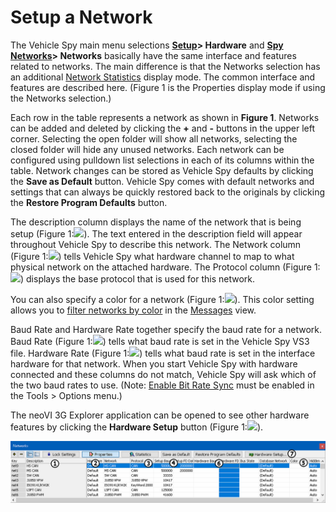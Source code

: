 # Setup a Network

The Vehicle Spy main menu selections [**Setup**](../../main-menu-setup/)**> Hardware** and [**Spy Networks**](../)**> Networks** basically have the same interface and features related to networks. The main difference is that the Networks selection has an additional [Network Statistics](network-statistics.md) display mode. The common interface and features are described here. (Figure 1 is the Properties display mode if using the Networks selection.)

Each row in the table represents a network as shown in **Figure 1**. Networks can be added and deleted by clicking the **+** and **-** buttons in the upper left corner. Selecting the open folder will show all networks, selecting the closed folder will hide any unused networks. Each network can be configured using pulldown list selections in each of its columns within the table. Network changes can be stored as Vehicle Spy defaults by clicking the **Save as Default** button. Vehicle Spy comes with default networks and settings that can always be quickly restored back to the originals by clicking the **Restore Program Defaults** button.

The description column displays the name of the network that is being setup (Figure 1:![](https://cdn.intrepidcs.net/support/VehicleSpy/assets/smOne.gif)). The text entered in the description field will appear throughout Vehicle Spy to describe this network. The Network column (Figure 1:![](https://cdn.intrepidcs.net/support/VehicleSpy/assets/smTwo.gif)) tells Vehicle Spy what hardware channel to map to what physical network on the attached hardware. The Protocol column (Figure 1:![](https://cdn.intrepidcs.net/support/VehicleSpy/assets/smThree.gif)) displays the base protocol that is used for this network.

You can also specify a color for a network (Figure 1:![](https://cdn.intrepidcs.net/support/VehicleSpy/assets/smFive.gif)). This color setting allows you to [filter networks by color](../messages-view/messages-view-bottom-toolbar/color-filters.md) in the [Messages](../messages-view/) view.

Baud Rate and Hardware Rate together specify the baud rate for a network. Baud Rate (Figure 1:![](https://cdn.intrepidcs.net/support/VehicleSpy/assets/smFour.gif)) tells what baud rate is set in the Vehicle Spy VS3 file. Hardware Rate (Figure 1:![](https://cdn.intrepidcs.net/support/VehicleSpy/assets/smSix.gif)) tells what baud rate is set in the interface hardware for that network. When you start Vehicle Spy with hardware connected and these columns do not match, Vehicle Spy will ask which of the two baud rates to use. (Note: [Enable Bit Rate Sync](../../main-menu-tools/tools-options/options-spy-networks-tab/) must be enabled in the Tools > Options menu.)

The neoVI 3G Explorer application can be opened to see other hardware features by clicking the **Hardware Setup** button (Figure 1:![](https://cdn.intrepidcs.net/support/VehicleSpy/assets/smSeven.gif)).

![Figure 1: Setup networks in Networks view.](../../../.gitbook/assets/spynetsetup.gif)

